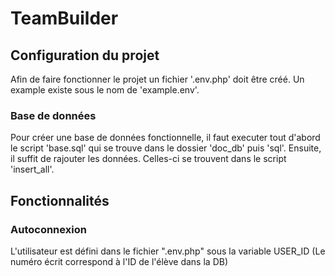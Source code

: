 # TeamBuilder

## Configuration du projet

Afin de faire fonctionner le projet un fichier '.env.php' doit être créé. Un example existe sous le nom de 'example.env'.

### Base de données

Pour créer une base de données fonctionnelle, il faut executer tout d'abord le script 'base.sql' qui se trouve dans le dossier 'doc_db' puis 'sql'.
Ensuite, il suffit de rajouter les données. Celles-ci se trouvent dans le script 'insert_all'.

## Fonctionnalités

### Autoconnexion

L'utilisateur est défini dans le fichier ".env.php" sous la variable USER_ID (Le numéro écrit correspond à l'ID de l'élève dans la DB)
